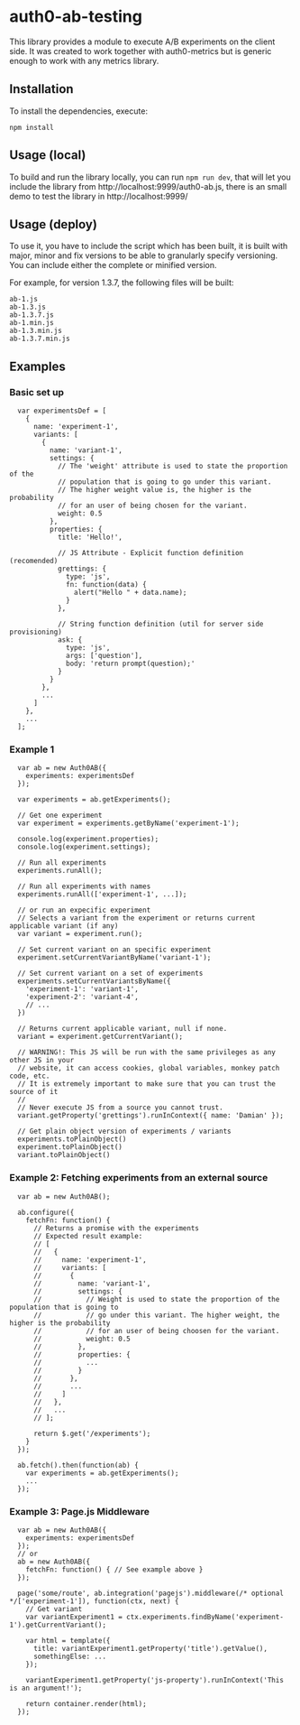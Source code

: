 # auth0-ab-testing

This library provides a module to execute A/B experiments on the client side. It was created to work together with auth0-metrics but is
generic enough to work with any metrics library.

## Installation

To install the dependencies, execute:

`npm install`


## Usage (local)
To build and run the library locally, you can run
`npm run dev`, that will let you include the library from http://localhost:9999/auth0-ab.js, there is an small demo to test the library in http://localhost:9999/

## Usage (deploy)
To use it, you have to include the script which has been built, it is built with major, minor and fix versions to be able to granularly specify versioning. You can include either the complete or minified version.

For example, for version 1.3.7, the following files will be built:

```
ab-1.js
ab-1.3.js
ab-1.3.7.js
ab-1.min.js
ab-1.3.min.js
ab-1.3.7.min.js
```

## Examples

### Basic set up

```
  var experimentsDef = [
    {
      name: 'experiment-1',
      variants: [
        {
          name: 'variant-1',
          settings: {
            // The 'weight' attribute is used to state the proportion of the
            // population that is going to go under this variant.
            // The higher weight value is, the higher is the probability
            // for an user of being chosen for the variant.
            weight: 0.5
          },
          properties: {
            title: 'Hello!',

            // JS Attribute - Explicit function definition (recomended)
            grettings: {
              type: 'js',
              fn: function(data) {
                alert("Hello " + data.name);
              }
            },

            // String function definition (util for server side provisioning)
            ask: {
              type: 'js',
              args: ['question'],
              body: 'return prompt(question);'
            }
          }
        },
        ...
      ]
    },
    ...
  ];
```

### Example 1

```
  var ab = new Auth0AB({
    experiments: experimentsDef
  });

  var experiments = ab.getExperiments();

  // Get one experiment
  var experiment = experiments.getByName('experiment-1');

  console.log(experiment.properties);
  console.log(experiment.settings);

  // Run all experiments
  experiments.runAll();

  // Run all experiments with names
  experiments.runAll(['experiment-1', ...]);

  // or run an expecific experiment
  // Selects a variant from the experiment or returns current applicable variant (if any)
  var variant = experiment.run();

  // Set current variant on an specific experiment
  experiment.setCurrentVariantByName('variant-1');

  // Set current variant on a set of experiments
  experiments.setCurrentVariantsByName({
    'experiment-1': 'variant-1',
    'experiment-2': 'variant-4',
    // ...
  })

  // Returns current applicable variant, null if none.
  variant = experiment.getCurrentVariant();

  // WARNING!: This JS will be run with the same privileges as any other JS in your
  // website, it can access cookies, global variables, monkey patch code, etc.
  // It is extremely important to make sure that you can trust the source of it
  //
  // Never execute JS from a source you cannot trust.
  variant.getProperty('grettings').runInContext({ name: 'Damian' });

  // Get plain object version of experiments / variants
  experiments.toPlainObject()
  experiment.toPlainObject()
  variant.toPlainObject()

```

### Example 2: Fetching experiments from an external source
```
  var ab = new Auth0AB();

  ab.configure({
    fetchFn: function() {
      // Returns a promise with the experiments
      // Expected result example:
      // [
      //   {
      //     name: 'experiment-1',
      //     variants: [
      //       {
      //         name: 'variant-1',
      //         settings: {
      //           // Weight is used to state the proportion of the population that is going to
      //           // go under this variant. The higher weight, the higher is the probability
      //           // for an user of being choosen for the variant.
      //           weight: 0.5
      //         },
      //         properties: {
      //           ...
      //         }
      //       },
      //       ...
      //     ]
      //   },
      //   ...
      // ];

      return $.get('/experiments');
    }
  });

  ab.fetch().then(function(ab) {
    var experiments = ab.getExperiments();
    ...
  });
```

### Example 3: Page.js Middleware

```
  var ab = new Auth0AB({
    experiments: experimentsDef
  });
  // or
  ab = new Auth0AB({
    fetchFn: function() { // See example above }
  });

  page('some/route', ab.integration('pagejs').middleware(/* optional */['experiment-1']), function(ctx, next) {
    // Get variant
    var variantExperiment1 = ctx.experiments.findByName('experiment-1').getCurrentVariant();

    var html = template({
      title: variantExperiment1.getProperty('title').getValue(),
      somethingElse: ...
    });

    variantExperiment1.getProperty('js-property').runInContext('This is an argument!');

    return container.render(html);
  });
```
